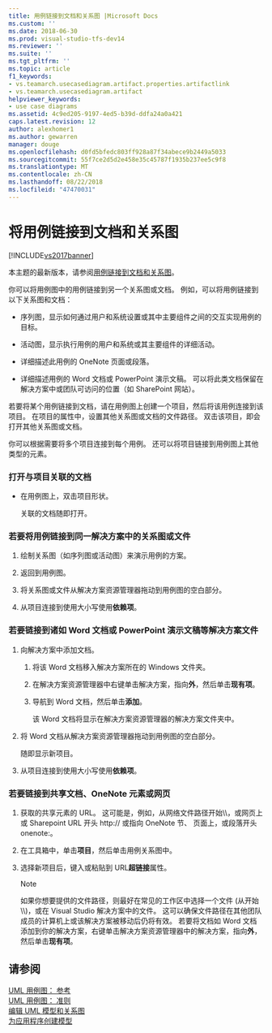 ```yaml
---
title: 用例链接到文档和关系图 |Microsoft Docs
ms.custom: ''
ms.date: 2018-06-30
ms.prod: visual-studio-tfs-dev14
ms.reviewer: ''
ms.suite: ''
ms.tgt_pltfrm: ''
ms.topic: article
f1_keywords:
- vs.teamarch.usecasediagram.artifact.properties.artifactlink
- vs.teamarch.usecasediagram.artifact
helpviewer_keywords:
- use case diagrams
ms.assetid: 4c9ed205-9197-4ed5-b39d-ddfa24a0a421
caps.latest.revision: 12
author: alexhomer1
ms.author: gewarren
manager: douge
ms.openlocfilehash: d0fd5bfedc803ff928a87f34abece9b2449a5033
ms.sourcegitcommit: 55f7ce2d5d2e458e35c45787f1935b237ee5c9f8
ms.translationtype: MT
ms.contentlocale: zh-CN
ms.lasthandoff: 08/22/2018
ms.locfileid: "47470031"
---
```

# <a name="link-a-use-case-to-documents-and-diagrams"></a>将用例链接到文档和关系图
[!INCLUDE[vs2017banner](../includes/vs2017banner.md)]

本主题的最新版本，请参阅[用例链接到文档和关系图](https://docs.microsoft.com/visualstudio/modeling/link-a-use-case-to-documents-and-diagrams)。  
  
你可以将用例图中的用例链接到另一个关系图或文档。 例如，可以将用例链接到以下关系图和文档：  
  
-   序列图，显示如何通过用户和系统设置或其中主要组件之间的交互实现用例的目标。  
  
-   活动图，显示执行用例的用户和系统或其主要组件的详细活动。  
  
-   详细描述此用例的 OneNote 页面或段落。  
  
-   详细描述用例的 Word 文档或 PowerPoint 演示文稿。 可以将此类文档保留在解决方案中或团队可访问的位置（如 SharePoint 网站）。  
  
 若要将某个用例链接到文档，请在用例图上创建一个项目，然后将该用例连接到该项目。 在项目的属性中，设置其他关系图或文档的文件路径。 双击该项目，即会打开其他关系图或文档。  
  
 你可以根据需要将多个项目连接到每个用例。 还可以将项目链接到用例图上其他类型的元素。  
  
### <a name="to-open-a-document-associated-with-an-artifact"></a>打开与项目关联的文档  
  
-   在用例图上，双击项目形状。  
  
     关联的文档随即打开。  
  
### <a name="to-link-a-use-case-to-a-diagram-or-file-in-the-same-solution"></a>若要将用例链接到同一解决方案中的关系图或文件  
  
1.  绘制关系图（如序列图或活动图）来演示用例的方案。  
  
2.  返回到用例图。  
  
3.  将关系图或文件从解决方案资源管理器拖动到用例图的空白部分。  
  
4.  从项目连接到使用大小写使用**依赖项**。  
  
### <a name="to-link-to-a-solution-file-such-as-a-word-document-or-powerpoint-presentation"></a>若要链接到诸如 Word 文档或 PowerPoint 演示文稿等解决方案文件  
  
1.  向解决方案中添加文档。  
  
    1.  将该 Word 文档移入解决方案所在的 Windows 文件夹。  
  
    2.  在解决方案资源管理器中右键单击解决方案，指向**外**，然后单击**现有项**。  
  
    3.  导航到 Word 文档，然后单击**添加**。  
  
         该 Word 文档将显示在解决方案资源管理器的解决方案文件夹中。  
  
2.  将 Word 文档从解决方案资源管理器拖动到用例图的空白部分。  
  
     随即显示新项目。  
  
3.  从项目连接到使用大小写使用**依赖项**。  
  
### <a name="to-link-to-a-shared-document-onenote-element-or-web-page"></a>若要链接到共享文档、OneNote 元素或网页  
  
1.  获取的共享元素的 URL。 这可能是，例如，从网络文件路径开始\\\\，或网页上或 Sharepoint URL 开头 http:// 或指向 OneNote 节、 页面上，或段落开头 onenote:。  
  
2.  在工具箱中，单击**项目**，然后单击用例关系图中。  
  
3.  选择新项目后，键入或粘贴到 URL**超链接**属性。  
  
    > [!NOTE]
    >  如果你想要提供的文件路径，则最好在常见的工作区中选择一个文件 (从开始\\\\)，或在 Visual Studio 解决方案中的文件。 这可以确保文件路径在其他团队成员的计算机上或该解决方案被移动后仍将有效。 若要将文档如 Word 文档添加到你的解决方案，右键单击解决方案资源管理器中的解决方案，指向**外**，然后单击**现有项**。  
  
## <a name="see-also"></a>请参阅  
 [UML 用例图： 参考](../modeling/uml-use-case-diagrams-reference.md)   
 [UML 用例图： 准则](../modeling/uml-use-case-diagrams-guidelines.md)   
 [编辑 UML 模型和关系图](../modeling/edit-uml-models-and-diagrams.md)   
 [为应用程序创建模型](../modeling/create-models-for-your-app.md)



